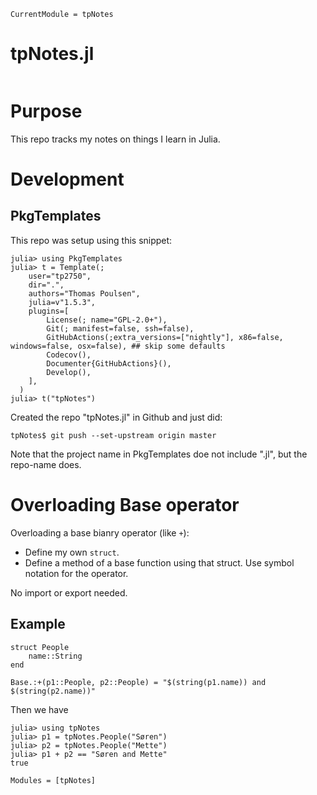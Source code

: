 ```@meta
CurrentModule = tpNotes
```

# tpNotes.jl

```@index
```

# Purpose

This repo tracks my notes on things I learn in Julia.

# Development

## PkgTemplates
This repo was setup using this snippet:

```{julia}
julia> using PkgTemplates
julia> t = Template(; 
    user="tp2750",
    dir=".",
    authors="Thomas Poulsen",
    julia=v"1.5.3",
    plugins=[
        License(; name="GPL-2.0+"),
        Git(; manifest=false, ssh=false),
        GitHubActions(;extra_versions=["nightly"], x86=false, windows=false, osx=false), ## skip some defaults
        Codecov(),
        Documenter{GitHubActions}(),
        Develop(),
    ],
  )
julia> t("tpNotes")
```

Created the repo "tpNotes.jl" in Github and just did:

```{bash}
tpNotes$ git push --set-upstream origin master
```

Note that the project name in PkgTemplates doe not include ".jl", but the repo-name does.

# Overloading Base operator

Overloading a base bianry operator (like `+`):

* Define my own `struct`.
* Define a method of a base function using that struct. Use symbol notation for the operator.

No import or export needed.

## Example

```{julia}
struct People
    name::String
end

Base.:+(p1::People, p2::People) = "$(string(p1.name)) and $(string(p2.name))"
```

Then we have

```{julia}
julia> using tpNotes
julia> p1 = tpNotes.People("Søren")
julia> p2 = tpNotes.People("Mette")
julia> p1 + p2 == "Søren and Mette"
true
```



```@autodocs
Modules = [tpNotes]
```
